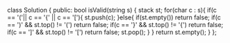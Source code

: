 class Solution {
public:
    bool isValid(string s) {
    stack<char> st;
    for(char c : s){
        if(c == '('|| c == '{' || c == '['){
            st.push(c);
        }else{
            if(st.empty()) 
            return false;
            if(c == ')' && st.top() != '(') 
            return false;
            if(c == '}' && st.top() != '{') 
            return false;
            if(c == ']' && st.top() != '[') 
            return false;
            st.pop();
        }
    }
    return st.empty();
    }
};
